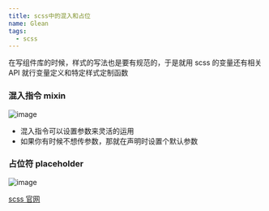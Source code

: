 ```yaml
---
title: scss中的混入和占位
name: Glean
tags:
  - scss
---
```


在写组件库的时候，样式的写法也是要有规范的，于是就用 scss 的变量还有相关 API 就行变量定义和特定样式定制函数

### 混入指令 mixin

![image](https://user-images.githubusercontent.com/24740506/92824737-5cf62000-f401-11ea-9679-9607de4f5fb6.png)

- 混入指令可以设置参数来灵活的运用
- 如果你有时候不想传参数，那就在声明时设置个默认参数

### 占位符 placeholder

![image](https://user-images.githubusercontent.com/24740506/92825036-b8c0a900-f401-11ea-96fa-f60153716125.png)

[scss 官网](https://www.sass.hk/)
